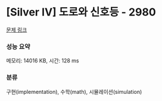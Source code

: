 # [Silver IV] 도로와 신호등 - 2980 

[문제 링크](https://www.acmicpc.net/problem/2980) 

### 성능 요약

메모리: 14016 KB, 시간: 128 ms

### 분류

구현(implementation), 수학(math), 시뮬레이션(simulation)

